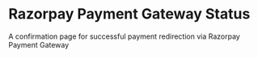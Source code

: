 # Razorpay Payment Gateway Status

A confirmation page for successful payment redirection via Razorpay Payment Gateway
